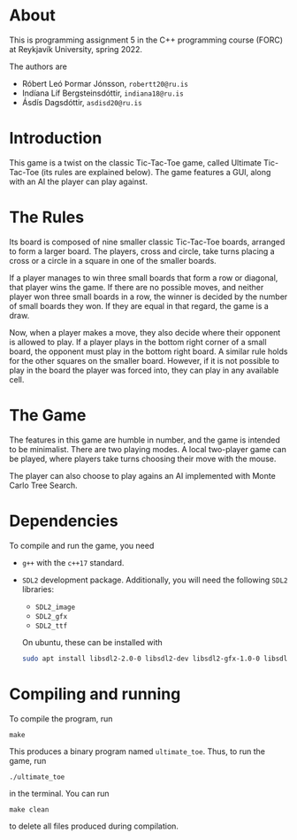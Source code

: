 # About
This is programming assignment 5 in the C++ programming course (FORC) at Reykjavík University, spring 2022.

The authors are   
* Róbert Leó Þormar Jónsson, `robertt20@ru.is`
* Indíana Líf Bergsteinsdóttir, `indiana18@ru.is`
* Ásdís Dagsdóttir, `asdisd20@ru.is`

# Introduction
This game is a twist on the classic Tic-Tac-Toe game, called Ultimate Tic-Tac-Toe (its rules are explained below). The game features a GUI, along with an AI the player can play against.

# The Rules
Its board is composed of nine smaller classic Tic-Tac-Toe boards, arranged to form a larger board. The players, cross and circle, take turns placing a cross or a circle in a square in one of the smaller boards. 

If a player manages to win three small boards that form a row or diagonal, that player wins the game. If there are no possible moves, and neither player won three small boards in a row, the winner is decided by the number of small boards they won. If they are equal in that regard, the game is a draw.

Now, when a player makes a move, they also decide where their opponent is allowed to play. If a player plays in the bottom right corner of a small board, the opponent must play in the bottom right board. A similar rule holds for the other squares on the smaller board. However, if it is not possible to play in the board the player was forced into, they can play in any available cell.

# The Game
The features in this game are humble in number, and the game is intended to be minimalist. There are two playing modes. A local two-player game can be played, where players take turns choosing their move with the mouse. 

The player can also choose to play agains an AI implemented with Monte Carlo Tree Search.

# Dependencies
To compile and run the game, you need 
* `g++` with the `c++17` standard.

* `SDL2` development package. Additionally, you will need the following `SDL2` libraries:  
    * `SDL2_image`
    * `SDL2_gfx`
    * `SDL2_ttf`     

    On ubuntu, these can be installed with
    ```bash
    sudo apt install libsdl2-2.0-0 libsdl2-dev libsdl2-gfx-1.0-0 libsdl2-gfx-dev libsdl2-image-2.0-0 libsdl2-image-dev libsdl2-ttf-2.0-0 libsdl2-ttf-dev
    ```

# Compiling and running
To compile the program, run
```
make
```
This produces a binary program named `ultimate_toe`. Thus, to run the game, run 
```
./ultimate_toe
```
in the terminal. You can run 
```
make clean
```
to delete all files produced during compilation.




